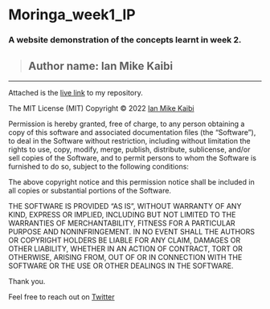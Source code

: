 # Moringa_week1_IP
### A website demonstration of the concepts learnt in week 2.

> ## Author name: Ian Mike Kaibi


---

Attached is the [live link](https://bit-bytes-bits.github.io/Moringa_week_II_IP/) to my repository.

The MIT License (MIT)
Copyright © 2022 [Ian Mike Kaibi](https://github.com/Bit-Bytes-Bits)  



Permission is hereby granted, free of charge, to any person obtaining a copy of this software and associated documentation files (the “Software”), to deal in the Software without restriction, including without limitation the rights to use, copy, modify, merge, publish, distribute, sublicense, and/or sell copies of the Software, and to permit persons to whom the Software is furnished to do so, subject to the following conditions:

The above copyright notice and this permission notice shall be included in all copies or substantial portions of the Software.

THE SOFTWARE IS PROVIDED “AS IS”, WITHOUT WARRANTY OF ANY KIND, EXPRESS OR IMPLIED, INCLUDING BUT NOT LIMITED TO THE WARRANTIES OF MERCHANTABILITY, FITNESS FOR A PARTICULAR PURPOSE AND NONINFRINGEMENT. IN NO EVENT SHALL THE AUTHORS OR COPYRIGHT HOLDERS BE LIABLE FOR ANY CLAIM, DAMAGES OR OTHER LIABILITY, WHETHER IN AN ACTION OF CONTRACT, TORT OR OTHERWISE, ARISING FROM, OUT OF OR IN CONNECTION WITH THE SOFTWARE OR THE USE OR OTHER DEALINGS IN THE SOFTWARE.



Thank you.

Feel free to reach out on [Twitter](https://twitter.com/Bit_Bytes_Bits)
